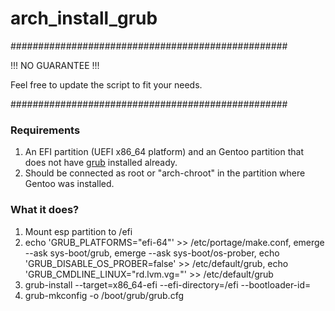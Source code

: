 # arch_install_grub

##################################################

!!! NO GUARANTEE !!!

Feel free to update the script to fit your needs.

##################################################

### Requirements

1. An EFI partition (UEFI x86_64 platform) and an Gentoo partition that does not have [grub](https://www.gnu.org/software/grub/) installed already.
2. Should be connected as root or "arch-chroot" in the partition where Gentoo was installed.


### What it does?

1. Mount esp partition to /efi
2. echo 'GRUB_PLATFORMS="efi-64"' >> /etc/portage/make.conf, emerge --ask sys-boot/grub, emerge --ask sys-boot/os-prober,
echo 'GRUB_DISABLE_OS_PROBER=false' >> /etc/default/grub, echo 'GRUB_CMDLINE_LINUX="rd.lvm.vg=<volumeGroup>"' >> /etc/default/grub
3. grub-install --target=x86_64-efi --efi-directory=/efi --bootloader-id=<gentooman>
4. grub-mkconfig -o /boot/grub/grub.cfg 

